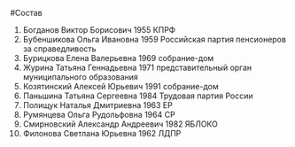 #Состав
1. Богданов Виктор Борисович 1955 КПРФ
2. Бубеншикова Ольга Ивановна 1959 Российская партия пенсионеров за справедливость
3. Бурицкова Елена Валерьевна 1969 собрание-дом
4. Журина Татьяна Геннадьевна 1971 представительный орган муниципального образования
5. Козятинский Алексей Юрьевич 1991 собрание-дом
6. Паньшина Татьяна Сергеевна 1984 Трудовая партия России
7. Полищук Наталья Дмитриевна 1963 ЕР
8. Румянцева Ольга Рудольфовна 1964 СР
9. Смирновский Александр Андреевич 1982 ЯБЛОКО
10. Филонова Светлана Юрьевна 1962 ЛДПР
